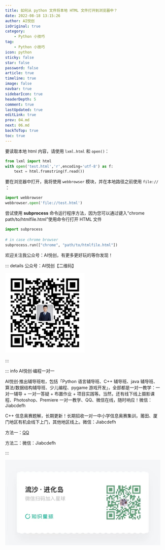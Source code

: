```yaml
---
title: 如何从 python 文件将本地 HTML 文件打开到浏览器中？
date: 2022-08-18 13:15:26
author: AI悦创
isOriginal: true
category: 
    - Python 小技巧
tag:
    - Python 小技巧
icon: python
sticky: false
star: false
password: false
article: true
timeline: true
image: false
navbar: true
sidebarIcon: true
headerDepth: 5
comment: true
lastUpdated: true
editLink: true
prev: 04.md
next: 06.md
backToTop: true
toc: true
---
```


要读取本地 html 内容，请使用 `lxml.html` 和 `open()`：

```python
from lxml import html
with open('test.html','r',encoding='utf-8') as f:
    text = html.fromstring(f.read())
```

要在浏览器中打开，我将使用 `webbrowser` 模块，并在本地路径之前使用 `file://` ：

```python
import webbrowser
webbrowser.open('file://test.html')
```

尝试使用 **subprocess** 命令运行程序方法，因为您可以通过键入“chrome path/to/htmlfile.html”使用命令行打开 HTML 文件

```python
import subprocess

# in case chrome browser
subprocess.run(["chrome", "path/to/htmlfile.html"])
```



欢迎关注我公众号：AI悦创，有更多更好玩的等你发现！

::: details 公众号：AI悦创【二维码】

![](/gzh.jpg)

:::

::: info AI悦创·编程一对一

AI悦创·推出辅导班啦，包括「Python 语言辅导班、C++ 辅导班、java 辅导班、算法/数据结构辅导班、少儿编程、pygame 游戏开发」，全部都是一对一教学：一对一辅导 + 一对一答疑 + 布置作业 + 项目实践等。当然，还有线下线上摄影课程、Photoshop、Premiere 一对一教学、QQ、微信在线，随时响应！微信：Jiabcdefh

C++ 信息奥赛题解，长期更新！长期招收一对一中小学信息奥赛集训，莆田、厦门地区有机会线下上门，其他地区线上。微信：Jiabcdefh

方法一：[QQ](http://wpa.qq.com/msgrd?v=3&uin=1432803776&site=qq&menu=yes)

方法二：微信：Jiabcdefh

:::

![](/zsxq.jpg)
